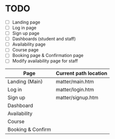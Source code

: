 # TODO

* [ ] Landing page
* [ ] Log in page
* [ ] Sign up page
* [ ] Dashboards (student and staff)
* [ ] Availability page
* [ ] Course page
* [ ] Booking page & Confirmation page
* [ ] Modify availability page for staff

| Page              | Current path location |
| ----------------- | --------------------- |
| Landing (Main)    | matter/main.htm       |
| Log in            | matter/login.htm      |
| Sign up           | matter/signup.htm     |
| Dashboard         |                       |
| Availability      |                       |
| Course            |                       |
| Booking & Confirm |                       |
